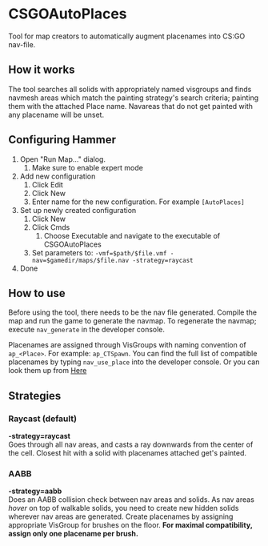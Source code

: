 # CSGOAutoPlaces
Tool for map creators to automatically augment placenames into CS:GO nav-file.

## How it works
The tool searches all solids with appropriately named visgroups and finds navmesh areas which match the painting strategy's search criteria;
painting them with the attached Place name. Navareas that do not get painted with any placename will be unset.

## Configuring Hammer
1. Open "Run Map..." dialog.
   1. Make sure to enable expert mode
1. Add new configuration
   1. Click Edit
   1. Click New
   1. Enter name for the new configuration. For example `[AutoPlaces]`
 1. Set up newly created configuration
    1. Click New
    1. Click Cmds
       1. Choose Executable and navigate to the executable of CSGOAutoPlaces
    1. Set parameters to: `-vmf=$path/$file.vmf -nav=$gamedir/maps/$file.nav -strategy=raycast`
1. Done

## How to use
Before using the tool, there needs to be the nav file generated. Compile the map and run the game to generate the navmap. To regenerate the navmap; execute `nav_generate` in the developer console.
  
Placenames are assigned through VisGroups with naming convention of `ap_<Place>`. For example: `ap_CTSpawn`. 
You can find the full list of compatible placenames by typing `nav_use_place` into the developer console. Or you can look them up from [Here](https://developer.valvesoftware.com/wiki/Standard_Place_Names_for_CS:GO)  
  
## Strategies
### Raycast (default)
**-strategy=raycast**  
Goes through all nav areas, and casts a ray downwards from the center of the cell. Closest hit with a solid with placenames attached get's painted.
### AABB
**-strategy=aabb**  
Does an AABB collision check between nav areas and solids. As nav areas *hover* on top of walkable solids, you need to create new hidden solids wherever nav areas are generated. 
Create placenames by assigning appropriate VisGroup for brushes on the floor. **For maximal compatibility, assign only one placename per brush.**
